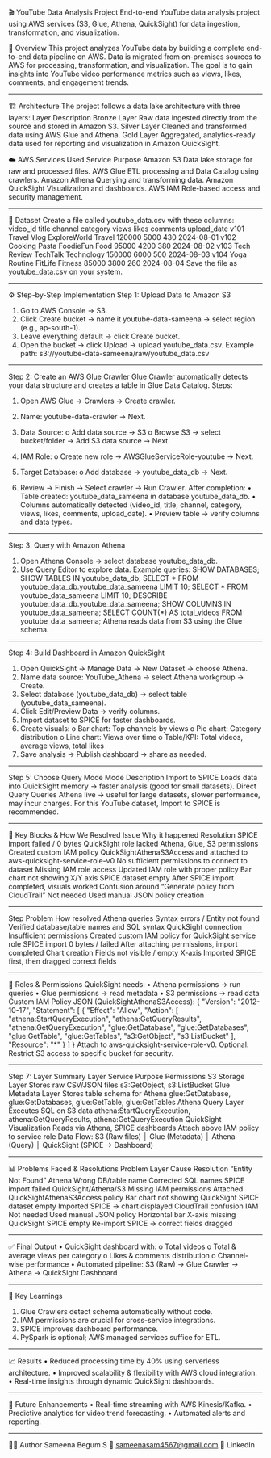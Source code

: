 🎬 YouTube Data Analysis Project
End-to-end YouTube data analysis project using AWS services (S3, Glue, Athena, QuickSight) for data ingestion, transformation, and visualization.

🧭 Overview
This project analyzes YouTube data by building a complete end-to-end data pipeline on AWS.
Data is migrated from on-premises sources to AWS for processing, transformation, and visualization.
The goal is to gain insights into YouTube video performance metrics such as views, likes, comments, and engagement trends.
________________________________________
🏗 Architecture
The project follows a data lake architecture with three layers:
Layer	Description
Bronze Layer	Raw data ingested directly from the source and stored in Amazon S3.
Silver Layer	Cleaned and transformed data using AWS Glue and Athena.
Gold Layer	Aggregated, analytics-ready data used for reporting and visualization in Amazon QuickSight.

☁️ AWS Services Used
Service	Purpose
Amazon S3	Data lake storage for raw and processed files.
AWS Glue	ETL processing and Data Catalog using crawlers.
Amazon Athena	Querying and transforming data.
Amazon QuickSight	Visualization and dashboards.
AWS IAM	Role-based access and security management.
________________________________________

📂 Dataset
Create a file called youtube_data.csv with these columns:
video_id	title	channel	category	views	likes	comments	upload_date
v101	Travel Vlog	ExploreWorld	Travel	120000	5000	430	2024-08-01
v102	Cooking Pasta	FoodieFun	Food	95000	4200	380	2024-08-02
v103	Tech Review	TechTalk	Technology	150000	6000	500	2024-08-03
v104	Yoga Routine	FitLife	Fitness	85000	3800	260	2024-08-04
Save the file as youtube_data.csv on your system.
________________________________________
⚙️ Step-by-Step Implementation
Step 1: Upload Data to Amazon S3
1.	Go to AWS Console → S3.
2.	Click Create bucket → name it youtube-data-sameena → select region (e.g., ap-south-1).
3.	Leave everything default → click Create bucket.
4.	Open the bucket → click Upload → upload youtube_data.csv.
Example path:
s3://youtube-data-sameena/raw/youtube_data.csv
________________________________________
Step 2: Create an AWS Glue Crawler
Glue Crawler automatically detects your data structure and creates a table in Glue Data Catalog.
Steps:
1.	Open AWS Glue → Crawlers → Create crawler.
2.	Name: youtube-data-crawler → Next.
3.	Data Source:
o	Add data source → S3
o	Browse S3 → select bucket/folder → Add S3 data source → Next.

4.	IAM Role:
o	Create new role → AWSGlueServiceRole-youtube → Next.
5.	Target Database:
o	Add database → youtube_data_db → Next.
6.	Review → Finish → Select crawler → Run Crawler.
After completion:
•	Table created: youtube_data_sameena in database youtube_data_db.
•	Columns automatically detected (video_id, title, channel, category, views, likes, comments, upload_date).
•	Preview table → verify columns and data types.
________________________________________
Step 3: Query with Amazon Athena
1.	Open Athena Console → select database youtube_data_db.
2.	Use Query Editor to explore data.
Example queries:
SHOW DATABASES;
SHOW TABLES IN youtube_data_db;
SELECT * FROM youtube_data_db.youtube_data_sameena LIMIT 10;
SELECT * FROM youtube_data_sameena LIMIT 10;
DESCRIBE youtube_data_db.youtube_data_sameena;
SHOW COLUMNS IN youtube_data_sameena;
SELECT COUNT(*) AS total_videos FROM youtube_data_sameena;
Athena reads data from S3 using the Glue schema.
________________________________________
Step 4: Build Dashboard in Amazon QuickSight
1.	Open QuickSight → Manage Data → New Dataset → choose Athena.
2.	Name data source: YouTube_Athena → select Athena workgroup → Create.
3.	Select database (youtube_data_db) → select table (youtube_data_sameena).
4.	Click Edit/Preview Data → verify columns.
5.	Import dataset to SPICE for faster dashboards.
6.	Create visuals:
o	Bar chart: Top channels by views
o	Pie chart: Category distribution
o	Line chart: Views over time
o	Table/KPI: Total videos, average views, total likes
7.	Save analysis → Publish dashboard → share as needed.
________________________________________
Step 5: Choose Query Mode
Mode	Description
Import to SPICE	Loads data into QuickSight memory → faster analysis (good for small datasets).
Direct Query	Queries Athena live → useful for large datasets, slower performance, may incur charges.
For this YouTube dataset, Import to SPICE is recommended.
________________________________________
🔧 Key Blocks & How We Resolved
Issue	Why it happened	Resolution
SPICE import failed / 0 bytes	QuickSight role lacked Athena, Glue, S3 permissions	Created custom IAM policy QuickSightAthenaS3Access and attached to aws-quicksight-service-role-v0
No sufficient permissions to connect to dataset	Missing IAM role access	Updated IAM role with proper policy
Bar chart not showing X/Y axis	SPICE dataset empty	After SPICE import completed, visuals worked
Confusion around “Generate policy from CloudTrail”	Not needed	Used manual JSON policy creation
________________________________________

Step	Problem	How resolved
Athena queries	Syntax errors / Entity not found	Verified database/table names and SQL syntax
QuickSight connection	Insufficient permissions	Created custom IAM policy for QuickSight service role
SPICE import	0 bytes / failed	After attaching permissions, import completed
Chart creation	Fields not visible / empty X-axis	Imported SPICE first, then dragged correct fields
________________________________________
 Roles & Permissions
QuickSight needs:
•	Athena permissions → run queries
•	Glue permissions → read metadata
•	S3 permissions → read data
Custom IAM Policy JSON (QuickSightAthenaS3Access):
{
  "Version": "2012-10-17",
  "Statement": [
    {
      "Effect": "Allow",
      "Action": [
        "athena:StartQueryExecution",
        "athena:GetQueryResults",
        "athena:GetQueryExecution",
        "glue:GetDatabase",
        "glue:GetDatabases",
        "glue:GetTable",
        "glue:GetTables",
        "s3:GetObject",
        "s3:ListBucket"
      ],
      "Resource": "*"
    }
  ]
}
Attach to aws-quicksight-service-role-v0.
Optional: Restrict S3 access to specific bucket for security.
________________________________________
Step 7: Layer Summary
Layer	Service	Purpose	Permissions
S3	Storage Layer	Stores raw CSV/JSON files	s3:GetObject, s3:ListBucket
Glue	Metadata Layer	Stores table schema for Athena	glue:GetDatabase, glue:GetDatabases, glue:GetTable, glue:GetTables
Athena	Query Layer	Executes SQL on S3 data	athena:StartQueryExecution, athena:GetQueryResults, athena:GetQueryExecution
QuickSight	Visualization	Reads via Athena, SPICE dashboards	Attach above IAM policy to service role
Data Flow:
S3 (Raw files)
   │
Glue (Metadata)
   │
Athena (Query)
   │
QuickSight (SPICE → Dashboard)
________________________________________

📊 Problems Faced & Resolutions
Problem	Layer	Cause	Resolution
“Entity Not Found”	Athena	Wrong DB/table name	Corrected SQL names
SPICE import failed	QuickSight/Athena/S3	Missing IAM permissions	Attached QuickSightAthenaS3Access policy
Bar chart not showing	QuickSight	SPICE dataset empty	Imported SPICE → chart displayed
CloudTrail confusion	IAM	Not needed	Used manual JSON policy
Horizontal bar X-axis missing	QuickSight	SPICE empty	Re-import SPICE → correct fields dragged
________________________________________
✅ Final Output
•	QuickSight dashboard with:
o	Total videos
o	Total & average views per category
o	Likes & comments distribution
o	Channel-wise performance
•	Automated pipeline:
S3 (Raw) → Glue Crawler → Athena → QuickSight Dashboard
________________________________________
🎯 Key Learnings
1.	Glue Crawlers detect schema automatically without code.
2.	IAM permissions are crucial for cross-service integrations.
3.	SPICE improves dashboard performance.
4.	PySpark is optional; AWS managed services suffice for ETL.
________________________________________

📈 Results
•	Reduced processing time by 40% using serverless architecture.
•	Improved scalability & flexibility with AWS cloud integration.
•	Real-time insights through dynamic QuickSight dashboards.
________________________________________
🚀 Future Enhancements
•	Real-time streaming with AWS Kinesis/Kafka.
•	Predictive analytics for video trend forecasting.
•	Automated alerts and reporting.
________________________________________
👩‍💻 Author
Sameena Begum S
📧 sameenasam4567@gmail.com
🔗 LinkedIn


